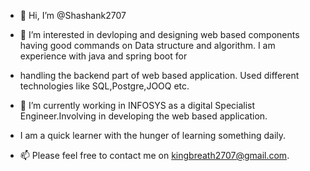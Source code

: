 - 👋 Hi, I’m @Shashank2707
- 👀 I’m interested in devloping and designing web based components having good commands on Data structure and algorithm. I am experience with java and spring boot for 
- handling the backend part of web based application. Used different technologies like SQL,Postgre,JOOQ etc.
- 🌱 I’m currently working in INFOSYS as a digital Specialist Engineer.Involving in developing the web based application.
- I am a quick learner with the hunger of learning something daily.

- 📫 Please feel free to contact me on kingbreath2707@gmail.com.

<!---
Shashank2707/Shashank2707 is a ✨ special ✨ repository because its `README.md` (this file) appears on your GitHub profile.
You can click the Preview link to take a look at your changes.
--->
